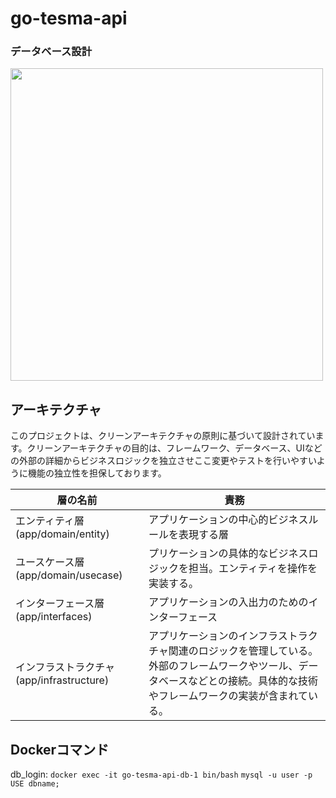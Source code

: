 # go-tesma-api

### データベース設計
<img src="https://github.com/nagaoka1166/go-tesma-api/assets/69971830/005f04cc-1029-43fc-9fd0-021890569815" width="500">


## アーキテクチャ
このプロジェクトは、クリーンアーキテクチャの原則に基づいて設計されています。クリーンアーキテクチャの目的は、フレームワーク、データベース、UIなどの外部の詳細からビジネスロジックを独立させここ変更やテストを行いやすいように機能の独立性を担保しております。

| 層の名前                                  | 責務 |
| ---------------------------------------- | ----------------------------------------------------------------------------------------------------------------------------------------------------------------------------- |
| エンティティ層 (app/domain/entity) | アプリケーションの中心的ビジネスルールを表現する層                                      |
| ユースケース層 (app/domain/usecase)                          | プリケーションの具体的なビジネスロジックを担当。エンティティを操作を実装する。 |
| インターフェース層 (app/interfaces)                                  |アプリケーションの入出力のためのインターフェース                         |
| インフラストラクチャ (app/infrastructure)                      | アプリケーションのインフラストラクチャ関連のロジックを管理している。外部のフレームワークやツール、データベースなどとの接続。具体的な技術やフレームワークの実装が含まれている。


## Dockerコマンド

db_login:
   `docker exec -it go-tesma-api-db-1 bin/bash`
   `mysql -u user -p`
   ` USE dbname;`
